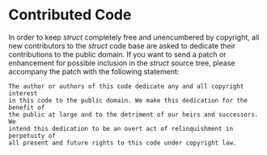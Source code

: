 # Contributed Code #

In order to keep *struct* completely free and unencumbered by copyright, all new
contributors to the *struct* code base are asked to dedicate their contributions to
the public domain. If you want to send a patch or enhancement for possible inclusion
in the *struct* source tree, please accompany the patch with the following
statement:

    The author or authors of this code dedicate any and all copyright interest
    in this code to the public domain. We make this dedication for the benefit of
    the public at large and to the detriment of our heirs and successors. We
    intend this dedication to be an overt act of relinquishment in perpetuity of
    all present and future rights to this code under copyright law.
